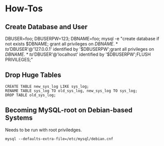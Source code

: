 # How-Tos

## Create Database and User
DBUSER=foo; DBUSERPW=123; DBNAME=foo;  mysql -e "create database if not exists $DBNAME; grant all privileges on $DBNAME.* to '$DBUSER'@'127.0.0.1' identified by '$DBUSERPW';grant all privileges on $DBNAME.* to '$DBUSER'@'localhost' identified by '$DBUSERPW';FLUSH PRIVILEGES;"


## Drop Huge Tables

    CREATE TABLE new_sys_log LIKE sys_log;
    RENAME TABLE sys_log TO old_sys_log, new_sys_log TO sys_log;
    DROP TABLE old_sys_log;

## Becoming MySQL-root on Debian-based Systems
Needs to be run with root priviledges.

	mysql --defaults-extra-file=/etc/mysql/debian.cnf

<!---
 vim: expandtab tabstop=4 shiftwidth=4
-->
